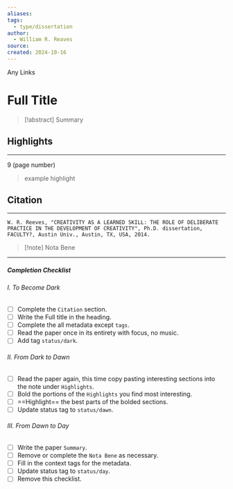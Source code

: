 ```yaml
---
aliases: 
tags:
  - type/dissertation
author:
  - William R. Reaves
source: 
created: 2024-10-16
---
```

Any Links
# Full Title

> [!abstract] Summary
## Highlights
---
9 (page number)
> example highlight
## Citation
---
```
W. R. Reeves, "CREATIVITY AS A LEARNED SKILL: THE ROLE OF DELIBERATE PRACTICE IN THE DEVELOPMENT OF CREATIVITY", Ph.D. dissertation, FACULTY?, Austin Univ., Austin, TX, USA, 2014.
```

> [!note] Nota Bene

---
##### Completion Checklist
###### I. To Become Dark
- [ ] Complete the `Citation` section.
- [ ] Write the Full title in the heading.
- [ ] Complete the all metadata except `tags`.
- [ ] Read the paper once in its entirety with focus, no music.
- [ ] Add tag `status/dark`.
###### II. From Dark to Dawn
- [ ] Read the paper again, this time copy pasting interesting sections into the note under `Highlights`.
- [ ] Bold the portions of the `Highlights` you find most interesting.
- [ ] ==Highlight== the best parts of the bolded sections.
- [ ] Update status tag to `status/dawn`.
###### III. From Dawn to Day
- [ ] Write the paper `Summary`.
- [ ] Remove or complete the `Nota Bene` as necessary.
- [ ] Fill in the context tags for the metadata.
- [ ] Update status tag to `status/day`.
- [ ] Remove this checklist.